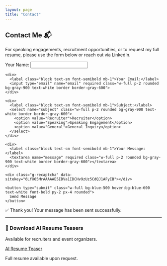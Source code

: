 ```yaml
---
layout: page
title: "Contact"
---
```


## Contact Me 📬

For speaking engagements, recruitment opportunities, or to request my full resume, please use the form below or reach out via LinkedIn.

<div id="form-container">
  <form
    id="contact-form"
    action="https://formspree.io/f/xpwlrqpy"
    method="POST"
    class="max-w-xl mx-auto bg-gray-800 p-6 rounded-lg shadow-lg space-y-4"
  >
    <div>
      <label class="block text-sm font-semibold mb-1">Your Name:</label>
      <input type="text" name="name" required class="w-full p-2 rounded bg-gray-900 text-white border border-gray-600">
    </div>

    <div>
      <label class="block text-sm font-semibold mb-1">Your Email:</label>
      <input type="email" name="email" required class="w-full p-2 rounded bg-gray-900 text-white border border-gray-600">
    </div>

    <div>
      <label class="block text-sm font-semibold mb-1">Subject:</label>
      <select name="subject" class="w-full p-2 rounded bg-gray-900 text-white border border-gray-600">
        <option value="Recruiter">Recruiter</option>
        <option value="Speaking">Speaking Engagement</option>
        <option value="General">General Inquiry</option>
      </select>
    </div>

    <div>
      <label class="block text-sm font-semibold mb-1">Your Message:</label>
      <textarea name="message" required class="w-full p-2 rounded bg-gray-900 text-white border border-gray-600"></textarea>
    </div>

    <div class="g-recaptcha" data-sitekey="6LfX65MrAAAAAE5IDVa1IDCHv9zUz5CdQJ1AFyIB"></div>

    <button type="submit" class="w-full bg-blue-500 hover:bg-blue-600 text-white font-bold py-2 px-4 rounded">
      Send Message
    </button>
  </form>
</div>

<div id="thank-you" class="hidden text-center bg-green-800 text-white p-4 rounded-lg mt-6 max-w-xl mx-auto">
  ✅ Thank you! Your message has been sent successfully.
</div>

---

### 📄 Download AI Resume Teasers

<p class="mb-2">Available for recruiters and event organizers.</p>

<div class="flex flex-col sm:flex-row gap-3 justify-center mt-2">
  <a href="/Andres_Tobacia_AI_Resume_EN.pdf" class="bg-blue-500 hover:bg-blue-600 text-white font-bold py-2 px-4 rounded text-center">AI Resume Teaser</a>
</div>

<p class="text-sm mt-2 text-center">Full resume available upon request.</p>

<script src="https://www.google.com/recaptcha/api.js" async defer></script>

<script>
document.getElementById('contact-form').addEventListener('submit', function(e) {
  e.preventDefault();
  const form = this;
  fetch(form.action, {
    method: 'POST',
    body: new FormData(form),
    headers: { 'Accept': 'application/json' }
  }).then(response => {
    if (response.ok) {
      document.getElementById('form-container').classList.add('hidden');
      document.getElementById('thank-you').classList.remove('hidden');
    } else {
      alert('There was an error sending your message. Please try again.');
    }
  }).catch(error => {
    alert('There was an error sending your message. Please try again.');
  });
});
</script>


